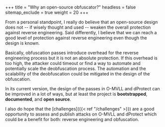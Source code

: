 +++
title           = "Why an open-source obfuscator?"
headless        = false
sitemap_exclude = true
weight          = 20
+++

From a personal standpoint, I really do believe that an open-source design
does not -- if wisely thought and used -- weaken the overall protection against reverse engineering.
Said differently, I believe that we can reach a good level of protection against reverse engineering
even though the design is known.

Basically, obfuscation passes introduce overhead for the reverse engineering process but it is not
an absolute protection.
If this overhead is too high, the attacker could timeout or find a way to
automate and potentially scale the deobfuscation process.
The automation and the scalability of the deobfuscation could be mitigated in the design of the obfuscation.

In its current version, the design of the passes in O-MVLL and dProtect can be improved in a lot of ways,
but at least the project is **bootstrapped**, **documented**, and **open source**.

I also do hope that the [challenges]({{< ref "/challenges" >}}) are a good opportunity to assess and publish
attacks on O-MVLL and dProtect which could be a benefit for both: reverse engineering and obfuscation.


